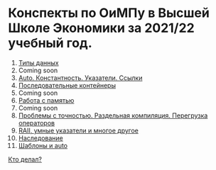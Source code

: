 # Конспекты по ОиМПу в Высшей Школе Экономики за 2021/22 учебный год.
1. [Типы данных](lectures/lecture1.md)
2. Coming soon
3. [Auto. Константность. Указатели. Ссылки](lectures/lecture3.md)
4. [Последовательные контейнеры](lectures/lecture4.md)
5. Coming soon
6. [Работа с памятью](lectures/lecture6.md)
7. Coming soon
8. [Проблемы с точностью. Раздельная компиляция. Перегрузка операторов](lectures/lecture8.md)
9. [RAII, умные указатели и многое другое](lectures/lecture9.md)
10. [Наследование](lectures/Lec10.html)
11. [Шаблоны и auto](lectures/lecture11.html)


[Кто делал?](contacts.html)
